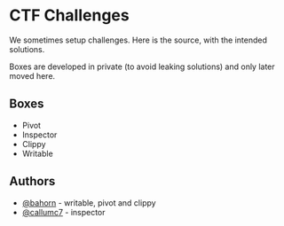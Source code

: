 # CTF Challenges

We sometimes setup challenges. Here is the source, with the intended solutions.

Boxes are developed in private (to avoid leaking solutions) and only later moved
here.

## Boxes

* Pivot
* Inspector
* Clippy
* Writable

## Authors

* <a href="https://github.com/bahorn">@bahorn</a> - writable, pivot and clippy
* <a href="https://github.com/callumc7">@callumc7</a> - inspector
